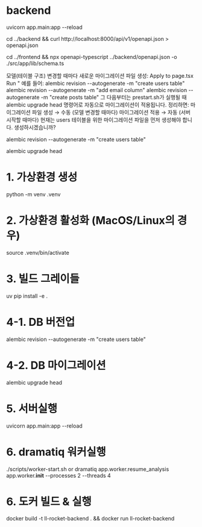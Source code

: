 # backend

uvicorn app.main:app --reload

cd ../backend && curl http://localhost:8000/api/v1/openapi.json > openapi.json

cd ../frontend && npx openapi-typescript ../backend/openapi.json -o ./src/app/lib/schema.ts

모델(테이블 구조) 변경할 때마다 새로운 마이그레이션 파일 생성:
Apply to page.tsx
Run
"
예를 들어:
alembic revision --autogenerate -m "create users table"
alembic revision --autogenerate -m "add email column"
alembic revision --autogenerate -m "create posts table"
그 다음부터는 prestart.sh가 실행될 때 alembic upgrade head 명령어로 자동으로 마이그레이션이 적용됩니다.
정리하면:
마이그레이션 파일 생성 → 수동 (모델 변경할 때마다)
마이그레이션 적용 → 자동 (서버 시작할 때마다)
현재는 users 테이블을 위한 마이그레이션 파일을 먼저 생성해야 합니다. 생성하시겠습니까?

alembic revision --autogenerate -m "create users table"

alembic upgrade head

# 1. 가상환경 생성
python -m venv .venv

# 2. 가상환경 활성화 (MacOS/Linux의 경우)
source .venv/bin/activate

# 3. 빌드 그레이들
uv pip install -e . 

# 4-1. DB 버전업
alembic revision --autogenerate -m "create users table"

# 4-2. DB 마이그레이션 
alembic upgrade head

# 5. 서버실행
uvicorn app.main:app --reload

# 6. dramatiq 워커실행
./scripts/worker-start.sh
or
dramatiq app.worker.resume_analysis app.worker.__init__ --processes 2 --threads 4

# 6. 도커 빌드 & 실행
docker build -t ll-rocket-backend . && docker run ll-rocket-backend

